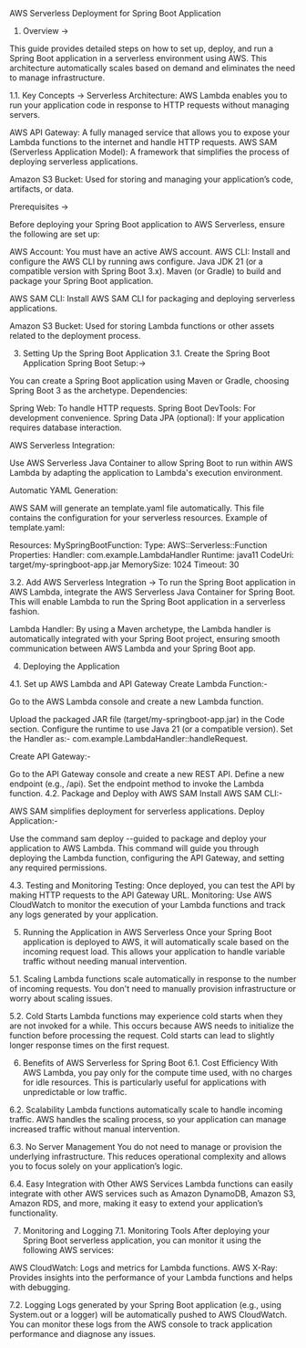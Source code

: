 AWS Serverless Deployment for Spring Boot Application

1. Overview ->

This guide provides detailed steps on how to set up, deploy, and run a Spring Boot application in a serverless environment using AWS. This architecture automatically scales based on demand and eliminates the need to manage infrastructure.

1.1. Key Concepts ->
Serverless Architecture: AWS Lambda enables you to run your application code in response to HTTP requests without managing servers.

AWS API Gateway: A fully managed service that allows you to expose your Lambda functions to the internet and handle HTTP requests.
AWS SAM (Serverless Application Model): A framework that simplifies the process of deploying serverless applications.

Amazon S3 Bucket: Used for storing and managing your application’s code, artifacts, or data.


Prerequisites ->

Before deploying your Spring Boot application to AWS Serverless, ensure the following are set up:

AWS Account:  You must have an active AWS account.
AWS CLI: Install and configure the AWS CLI by running aws configure.
Java JDK 21 (or a compatible version with Spring Boot 3.x).
Maven (or Gradle) to build and package your Spring Boot application.

AWS SAM CLI: Install AWS SAM CLI for packaging and deploying serverless applications.

Amazon S3 Bucket: Used for storing Lambda functions or other assets related to the deployment process.





3. Setting Up the Spring Boot Application
3.1. Create the Spring Boot Application
Spring Boot Setup:->

You can create a Spring Boot application using Maven or Gradle, choosing Spring Boot 3 as the archetype.
Dependencies:

Spring Web: To handle HTTP requests.
Spring Boot DevTools: For development convenience.
Spring Data JPA (optional): If your application requires database interaction.

AWS Serverless Integration:

Use AWS Serverless Java Container to allow Spring Boot to run within AWS Lambda by adapting the application to Lambda's execution environment.

Automatic YAML Generation:

AWS SAM will generate an template.yaml file automatically. This file contains the configuration for your serverless resources.
Example of template.yaml:


Resources:
  MySpringBootFunction:
    Type: AWS::Serverless::Function
    Properties:
      Handler: com.example.LambdaHandler
      Runtime: java11
      CodeUri: target/my-springboot-app.jar
      MemorySize: 1024
      Timeout: 30

3.2. Add AWS Serverless Integration ->
To run the Spring Boot application in AWS Lambda, integrate the AWS Serverless Java Container for Spring Boot. This will enable Lambda to run the Spring Boot application in a serverless fashion.

Lambda Handler: By using a Maven archetype, the Lambda handler is automatically integrated with your Spring Boot project, ensuring smooth communication between AWS Lambda and your Spring Boot app.



4. Deploying the Application
	
4.1. Set up AWS Lambda and API Gateway
Create Lambda Function:-

Go to the AWS Lambda console and create a new Lambda function.

Upload the packaged JAR file (target/my-springboot-app.jar) in the Code section.
Configure the runtime to use Java 21 (or a compatible version).
Set the Handler as:- com.example.LambdaHandler::handleRequest.

Create API Gateway:-

Go to the API Gateway console and create a new REST API.
Define a new endpoint (e.g., /api).
Set the endpoint method to invoke the Lambda function.
4.2. Package and Deploy with AWS SAM
Install AWS SAM CLI:-

AWS SAM simplifies deployment for serverless applications.
Deploy Application:-

Use the command sam deploy --guided to package and deploy your application to AWS Lambda.
This command will guide you through deploying the Lambda function, configuring the API Gateway, and setting any required permissions.

4.3. Testing and Monitoring
Testing: Once deployed, you can test the API by making HTTP requests to the API Gateway URL.
Monitoring: Use AWS CloudWatch to monitor the execution of your Lambda functions and track any logs generated by your application.



5. Running the Application in AWS Serverless
Once your Spring Boot application is deployed to AWS, it will automatically scale based on the incoming request load. This allows your application to handle variable traffic without needing manual intervention.

5.1. Scaling
Lambda functions scale automatically in response to the number of incoming requests. You don't need to manually provision infrastructure or worry about scaling issues.

5.2. Cold Starts
Lambda functions may experience cold starts when they are not invoked for a while. This occurs because AWS needs to initialize the function before processing the request. Cold starts can lead to slightly longer response times on the first request.



6. Benefits of AWS Serverless for Spring Boot
6.1. Cost Efficiency
With AWS Lambda, you pay only for the compute time used, with no charges for idle resources. This is particularly useful for applications with unpredictable or low traffic.

6.2. Scalability
Lambda functions automatically scale to handle incoming traffic. AWS handles the scaling process, so your application can manage increased traffic without manual intervention.

6.3. No Server Management
You do not need to manage or provision the underlying infrastructure. This reduces operational complexity and allows you to focus solely on your application’s logic.

6.4. Easy Integration with Other AWS Services
Lambda functions can easily integrate with other AWS services such as Amazon DynamoDB, Amazon S3, Amazon RDS, and more, making it easy to extend your application’s functionality.



7. Monitoring and Logging
7.1. Monitoring Tools
After deploying your Spring Boot serverless application, you can monitor it using the following AWS services:

AWS CloudWatch: Logs and metrics for Lambda functions.
AWS X-Ray: Provides insights into the performance of your Lambda functions and helps with debugging.

7.2. Logging
Logs generated by your Spring Boot application (e.g., using System.out or a logger) will be automatically pushed to AWS CloudWatch. You can monitor these logs from the AWS console to track application performance and diagnose any issues.

